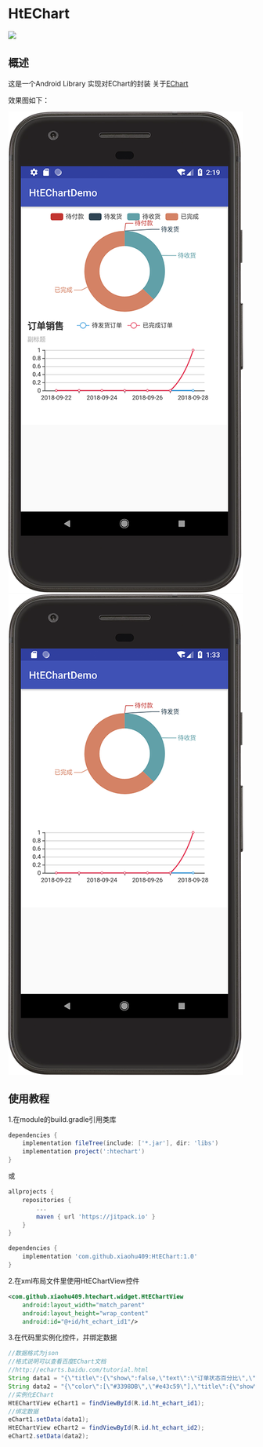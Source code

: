 # HtEChart
[![](https://jitpack.io/v/xiaohu409/HtEChart.svg)](https://jitpack.io/#xiaohu409/HtEChart)

## 概述
这是一个Android Library 实现对EChart的封装
关于[EChart](http://echarts.baidu.com/feature.html)

效果图如下：

![效果图](device-2018-09-28-221950.png)
![效果图](device-2018-09-28-213352.png)

## 使用教程
1.在module的build.gradle引用类库
```groovy
dependencies {
    implementation fileTree(include: ['*.jar'], dir: 'libs')
    implementation project(':htechart')
}
```
或
```groovy
allprojects {
    repositories {
        ...
        maven { url 'https://jitpack.io' }
    }
}
```
```groovy
dependencies {
    implementation 'com.github.xiaohu409:HtEChart:1.0'
}
```
2.在xml布局文件里使用HtEChartView控件
```xml
<com.github.xiaohu409.htechart.widget.HtEChartView
    android:layout_width="match_parent"
    android:layout_height="wrap_content"
    android:id="@+id/ht_echart_id1"/>
```
3.在代码里实例化控件，并绑定数据
```java
//数据格式为json
//格式说明可以查看百度EChart文档
//http://echarts.baidu.com/tutorial.html
String data1 = "{\"title\":{\"show\":false,\"text\":\"订单状态百分比\",\"subtext\":\"\"},\"tooltip\":{\"trigger\":\"item\",\"formatter\":\"{a} <br/>{b} : {c} ({d}%)\"},\"series\":[{\"center\":[\"50%\",\"60%\"],\"radius\":[\"50%\",\"80%\"],\"type\":\"pie\",\"name\":\"订单笔数\",\"data\":[{\"name\":\"待付款\",\"value\":\"0\"},{\"name\":\"待发货\",\"value\":\"0\"},{\"name\":\"待收货\",\"value\":\"16\"},{\"name\":\"已完成\",\"value\":\"27\"}]}],\"legend\":{\"show\":false,\"data\":[\"待付款\",\"待发货\",\"待收货\",\"已完成\"]}}";
String data2 = "{\"color\":[\"#3398DB\",\"#e43c59\"],\"title\":{\"show\":false,\"text\":\"订单销售走势统计图\",\"subtext\":\"订单销售走势统计图\"},\"tooltip\":{\"trigger\":\"axis\",\"axisPointer\":{\"type\":\"shadow\"}},\"grid\":{\"zlevel\":0,\"z\":0,\"borderWidth\":0,\"containLable\":true},\"xAxis\":[{\"type\":\"category\",\"axisTick\":{\"show\":true,\"splitNumber\":0},\"data\":[\"2018-09-22\",\"2018-09-23\",\"2018-09-24\",\"2018-09-25\",\"2018-09-26\",\"2018-09-27\",\"2018-09-28\"]}],\"yAxis\":[{\"type\":\"value\",\"axisLabel\":{\"formatter\":\"{value}\"}}],\"series\":[{\"smooth\":true,\"type\":\"line\",\"name\":\"待发货订单\",\"data\":[\"0\",\"0\",\"0\",\"0\",\"0\",\"0\",\"0\"]},{\"smooth\":true,\"type\":\"line\",\"name\":\"已完成订单\",\"data\":[\"0\",\"0\",\"0\",\"0\",\"0\",\"0\",\"1\"]}],\"legend\":{\"show\":false,\"data\":[\"待发货订单\",\"已完成订单\"]}}";
//实例化EChart
HtEChartView eChart1 = findViewById(R.id.ht_echart_id1);
//绑定数据
eChart1.setData(data1);
HtEChartView eChart2 = findViewById(R.id.ht_echart_id2);
eChart2.setData(data2);
```
